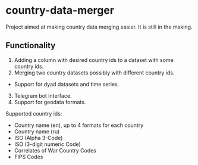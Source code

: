 # country-data-merger

Project aimed at making country data merging easier. It is still in the making.

## Functionality
1) Adding a column with desired country ids to a dataset with some country ids.
2) Merging two country datasets possibly with different country ids.
- Support for dyad datasets and time series.
3) Telegram bot interface.
4) Support for geodata formats.


Supported country ids:
- Country name (en), up to 4 formats for each country
- Country name (ru)
- ISO (Alpha 3-Code)
- ISO (3-digit numeric Code)
- Correlates of War Country Codes
- FIPS Codes
